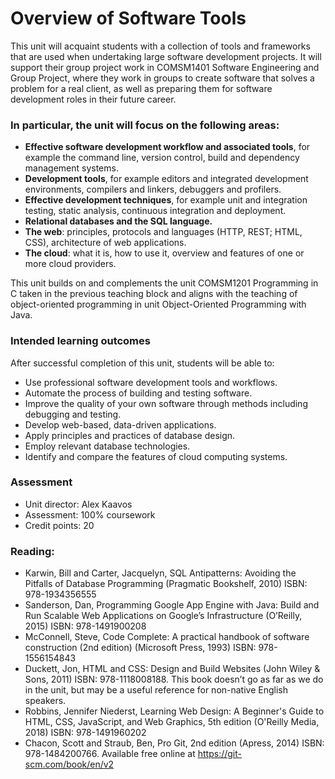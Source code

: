 # Overview of Software Tools

This unit will acquaint students with a collection of tools and frameworks that are used when undertaking large software development projects. It will support their group project work in COMSM1401 Software Engineering and Group Project, where they work in groups to create software that solves a problem for a real client, as well as preparing them for software development roles in their future career.

### In particular, the unit will focus on the following areas:

- **Effective software development workflow and associated tools**, for example the command line, version control, build and dependency management systems.
- **Development tools**, for example editors and integrated development environments, compilers and linkers, debuggers and profilers.
- **Effective development techniques**, for example unit and integration testing, static analysis, continuous integration and deployment.
- **Relational databases and the SQL language.**
- **The web**: principles, protocols and languages (HTTP, REST; HTML, CSS), architecture of web applications.
- **The cloud**: what it is, how to use it, overview and features of one or more cloud providers.

This unit builds on and complements the unit COMSM1201 Programming in C taken in the previous teaching block and aligns with the teaching of object-oriented programming in unit Object-Oriented Programming with Java.

### Intended learning outcomes  
After successful completion of this unit, students will be able to:

- Use professional software development tools and workflows.
- Automate the process of building and testing software.
- Improve the quality of your own software through methods including debugging and testing.
- Develop web-based, data-driven applications.
- Apply principles and practices of database design.
- Employ relevant database technologies.
- Identify and compare the features of cloud computing systems.


### Assessment
- Unit director: Alex Kaavos
- Assessment: 100% coursework
- Credit points: 20

### Reading:
- Karwin, Bill and Carter, Jacquelyn, SQL Antipatterns: Avoiding the Pitfalls of Database Programming (Pragmatic Bookshelf, 2010) ISBN: 978-1934356555
- Sanderson, Dan, Programming Google App Engine with Java: Build and Run Scalable Web Applications on Google’s Infrastructure (O’Reilly, 2015) ISBN: 978-1491900208
- McConnell, Steve, Code Complete: A practical handbook of software construction (2nd edition) (Microsoft Press, 1993) ISBN: 978-1556154843
- Duckett, Jon, HTML and CSS: Design and Build Websites (John Wiley & Sons, 2011) ISBN: 978-1118008188. This book doesn’t go as far as we do in the unit, but may be a useful reference for non-native English speakers.
- Robbins, Jennifer Niederst, Learning Web Design: A Beginner's Guide to HTML, CSS, JavaScript, and Web Graphics, 5th edition (O'Reilly Media, 2018) ISBN: 978-1491960202
- Chacon, Scott and Straub, Ben, Pro Git, 2nd edition (Apress, 2014) ISBN: 978-1484200766. Available free online at https://git-scm.com/book/en/v2
